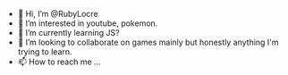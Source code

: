 - 👋 Hi, I’m @RubyLocre
- 👀 I’m interested in youtube, pokemon. 
- 🌱 I’m currently learning JS?
- 💞️ I’m looking to collaborate on games mainly but honestly anything I'm trying to learn.
- 📫 How to reach me ...
